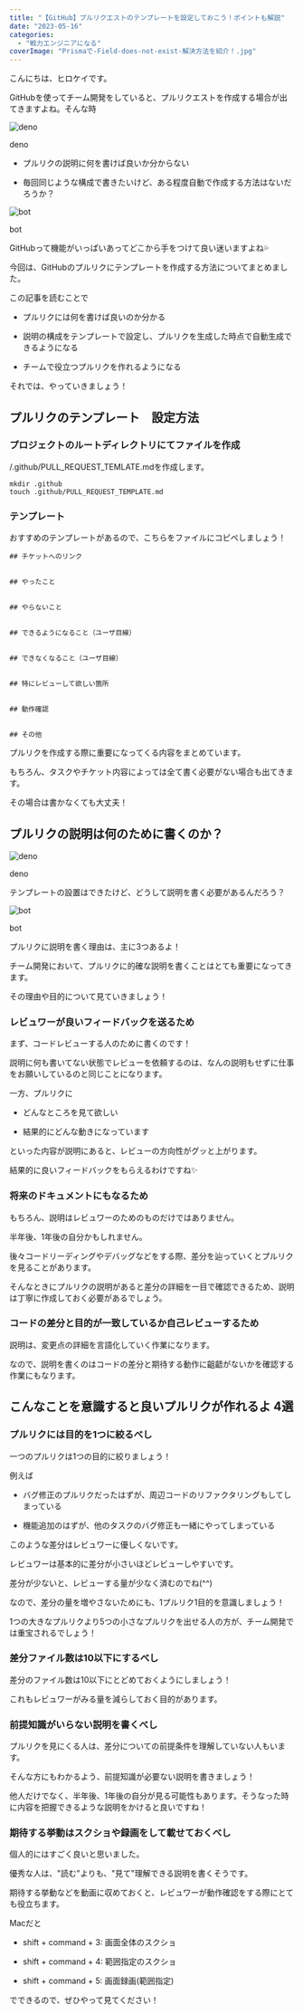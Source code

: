 ```yaml
---
title: "【GitHub】プルリクエストのテンプレートを設定しておこう！ポイントも解説"
date: "2023-05-16"
categories: 
  - "戦力エンジニアになる"
coverImage: "Prismaで-Field-does-not-exist-解決方法を紹介！.jpg"
---
```


こんにちは、ヒロケイです。

GitHubを使ってチーム開発をしていると、プルリクエストを作成する場合が出てきますよね。そんな時

![deno](images/名称未設定のデザイン-6.png)

deno

- プルリクの説明に何を書けば良いか分からない

- 毎回同じような構成で書きたいけど、ある程度自動で作成する方法はないだろうか？

![bot](images/118DF0-1.jpg)

bot

GitHubって機能がいっぱいあってどこから手をつけて良い迷いますよね💦

今回は、GitHubのプルリクにテンプレートを作成する方法についてまとめました。

この記事を読むことで

- プルリクには何を書けば良いのか分かる

- 説明の構成をテンプレートで設定し、プルリクを生成した時点で自動生成できるようになる

- チームで役立つプルリクを作れるようになる

それでは、やっていきましょう！

## プルリクのテンプレート　設定方法

### プロジェクトのルートディレクトリにてファイルを作成

/.github/PULL\_REQUEST\_TEMLATE.mdを作成します。

```
mkdir .github
touch .github/PULL_REQUEST_TEMPLATE.md
```

### テンプレート

おすすめのテンプレートがあるので、こちらをファイルにコピペしましょう！

```
## チケットへのリンク


## やったこと


## やらないこと


## できるようになること（ユーザ目線）


## できなくなること（ユーザ目線）


## 特にレビューして欲しい箇所


## 動作確認


## その他

```

プルリクを作成する際に重要になってくる内容をまとめています。

もちろん、タスクやチケット内容によっては全て書く必要がない場合も出てきます。

その場合は書かなくても大丈夫！

## プルリクの説明は何のために書くのか？

![deno](images/名称未設定のデザイン-6.png)

deno

テンプレートの設置はできたけど、どうして説明を書く必要があるんだろう？

![bot](images/118DF0-1.jpg)

bot

プルリクに説明を書く理由は、主に3つあるよ！

チーム開発において、プルリクに的確な説明を書くことはとても重要になってきます。

その理由や目的について見ていきましょう！

### レビュワーが良いフィードバックを送るため

まず、コードレビューする人のために書くのです！

説明に何も書いてない状態でレビューを依頼するのは、なんの説明もせずに仕事をお願いしているのと同じことになります。

一方、プルリクに

- どんなところを見て欲しい

- 結果的にどんな動きになっています

といった内容が説明にあると、レビューの方向性がグッと上がります。

結果的に良いフィードバックをもらえるわけですね✨

### 将来のドキュメントにもなるため

もちろん、説明はレビュワーのためのものだけではありません。

半年後、1年後の自分かもしれません。

後々コードリーディングやデバッグなどをする際、差分を辿っていくとプルリクを見ることがあります。

そんなときにプルリクの説明があると差分の詳細を一目で確認できるため、説明は丁寧に作成しておく必要があるでしょう。

### コードの差分と目的が一致しているか**自己レビューするため**

説明は、変更点の詳細を言語化していく作業になります。

なので、説明を書くのはコードの差分と期待する動作に齟齬がないかを確認する作業にもなります。

## こんなことを意識すると良いプルリクが作れるよ 4選

### プルリクには目的を1つに絞るべし

一つのプルリクは1つの目的に絞りましょう！

例えば

- バグ修正のプルリクだったはずが、周辺コードのリファクタリングもしてしまっている

- 機能追加のはずが、他のタスクのバグ修正も一緒にやってしまっている

このような差分はレビュワーに優しくないです。

レビュワーは基本的に差分が小さいほどレビューしやすいです。

差分が少ないと、レビューする量が少なく済むのでね(^^)

なので、差分の量を増やさないためにも、1プルリク1目的を意識しましょう！

1つの大きなプルリクより5つの小さなプルリクを出せる人の方が、チーム開発では重宝されるでしょう！

### 差分ファイル数は10以下にするべし

差分のファイル数は10以下にとどめておくようにしましょう！

これもレビュワーがみる量を減らしておく目的があります。

### 前提知識がいらない説明を書くべし

プルリクを見にくる人は、差分についての前提条件を理解していない人もいます。

そんな方にもわかるよう、前提知識が必要ない説明を書きましょう！

他人だけでなく、半年後、1年後の自分が見る可能性もあります。そうなった時に内容を把握できるような説明をかけると良いですね！

### 期待する挙動はスクショや録画をして載せておくべし

個人的にはすごく良いと思いました。

優秀な人は、"読む"よりも、"見て"理解できる説明を書くそうです。

期待する挙動などを動画に収めておくと、レビュワーが動作確認をする際にとても役立ちます。

Macだと

- shift + command + 3: 画面全体のスクショ

- shift + command + 4: 範囲指定のスクショ

- shift + command + 5: 画面録画(範囲指定)

でできるので、ぜひやって見てください！
